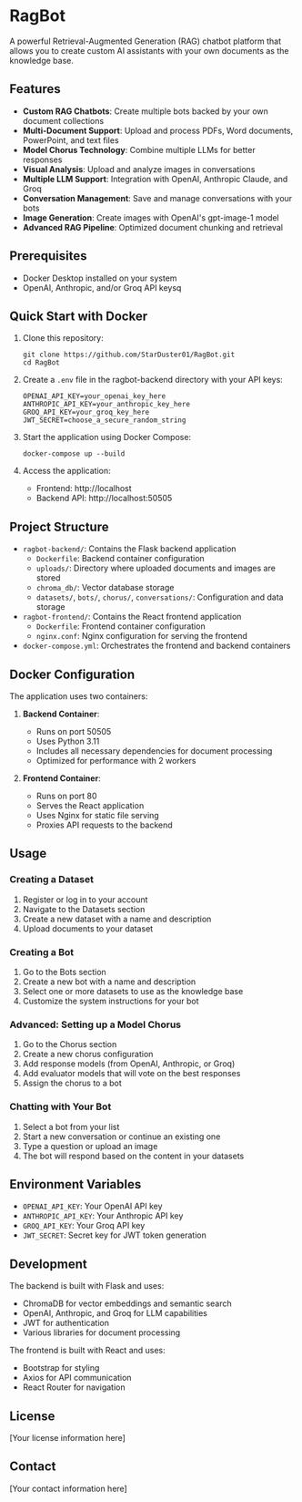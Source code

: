 # RagBot

A powerful Retrieval-Augmented Generation (RAG) chatbot platform that allows you to create custom AI assistants with your own documents as the knowledge base.

## Features

- **Custom RAG Chatbots**: Create multiple bots backed by your own document collections
- **Multi-Document Support**: Upload and process PDFs, Word documents, PowerPoint, and text files
- **Model Chorus Technology**: Combine multiple LLMs for better responses
- **Visual Analysis**: Upload and analyze images in conversations
- **Multiple LLM Support**: Integration with OpenAI, Anthropic Claude, and Groq
- **Conversation Management**: Save and manage conversations with your bots
- **Image Generation**: Create images with OpenAI's gpt-image-1 model
- **Advanced RAG Pipeline**: Optimized document chunking and retrieval

## Prerequisites

- Docker Desktop installed on your system
- OpenAI, Anthropic, and/or Groq API keysq

## Quick Start with Docker

1. Clone this repository:
   ```
   git clone https://github.com/StarDuster01/RagBot.git
   cd RagBot
   ```

2. Create a `.env` file in the ragbot-backend directory with your API keys:
   ```
   OPENAI_API_KEY=your_openai_key_here
   ANTHROPIC_API_KEY=your_anthropic_key_here
   GROQ_API_KEY=your_groq_key_here
   JWT_SECRET=choose_a_secure_random_string
   ```

3. Start the application using Docker Compose:
   ```
   docker-compose up --build
   ```

4. Access the application:
   - Frontend: http://localhost
   - Backend API: http://localhost:50505

## Project Structure

- `ragbot-backend/`: Contains the Flask backend application
  - `Dockerfile`: Backend container configuration
  - `uploads/`: Directory where uploaded documents and images are stored
  - `chroma_db/`: Vector database storage
  - `datasets/`, `bots/`, `chorus/`, `conversations/`: Configuration and data storage
- `ragbot-frontend/`: Contains the React frontend application
  - `Dockerfile`: Frontend container configuration
  - `nginx.conf`: Nginx configuration for serving the frontend
- `docker-compose.yml`: Orchestrates the frontend and backend containers

## Docker Configuration

The application uses two containers:

1. **Backend Container**:
   - Runs on port 50505
   - Uses Python 3.11
   - Includes all necessary dependencies for document processing
   - Optimized for performance with 2 workers

2. **Frontend Container**:
   - Runs on port 80
   - Serves the React application
   - Uses Nginx for static file serving
   - Proxies API requests to the backend

## Usage

### Creating a Dataset

1. Register or log in to your account
2. Navigate to the Datasets section
3. Create a new dataset with a name and description
4. Upload documents to your dataset

### Creating a Bot

1. Go to the Bots section
2. Create a new bot with a name and description
3. Select one or more datasets to use as the knowledge base
4. Customize the system instructions for your bot

### Advanced: Setting up a Model Chorus

1. Go to the Chorus section
2. Create a new chorus configuration
3. Add response models (from OpenAI, Anthropic, or Groq)
4. Add evaluator models that will vote on the best responses
5. Assign the chorus to a bot

### Chatting with Your Bot

1. Select a bot from your list
2. Start a new conversation or continue an existing one
3. Type a question or upload an image
4. The bot will respond based on the content in your datasets

## Environment Variables

- `OPENAI_API_KEY`: Your OpenAI API key
- `ANTHROPIC_API_KEY`: Your Anthropic API key
- `GROQ_API_KEY`: Your Groq API key
- `JWT_SECRET`: Secret key for JWT token generation

## Development

The backend is built with Flask and uses:
- ChromaDB for vector embeddings and semantic search
- OpenAI, Anthropic, and Groq for LLM capabilities
- JWT for authentication
- Various libraries for document processing

The frontend is built with React and uses:
- Bootstrap for styling
- Axios for API communication
- React Router for navigation

## License

[Your license information here]

## Contact

[Your contact information here] 